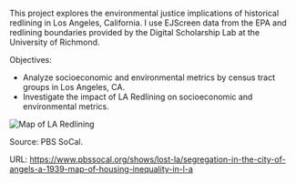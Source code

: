 This project explores the environmental justice implications of historical redlining in Los Angeles, California. I use EJScreen data from the EPA and redlining boundaries provided by the Digital Scholarship Lab at the University of Richmond.

Objectives:
- Analyze socioeconomic and environmental metrics by census tract groups in Los Angeles, CA.
- Investigate the impact of LA Redlining on socioeconomic and environmental metrics.


![Map of LA Redlining](https://static.kcet.kcet.production.k2.m1.brightspot.cloud/dims4/default/9bd642b/2147483647/strip/true/crop/1920x643+0+0/resize/848x284!/format/webp/quality/90/?url=http%3A%2F%2Fkcet-brightspot.s3.us-east-1.amazonaws.com%2Flegacy%2Fsites%2Fkl%2Ffiles%2Fthumbnails%2Fimage%2Fholc_header_0.jpg)

Source: PBS SoCal. 

URL: https://www.pbssocal.org/shows/lost-la/segregation-in-the-city-of-angels-a-1939-map-of-housing-inequality-in-l-a
